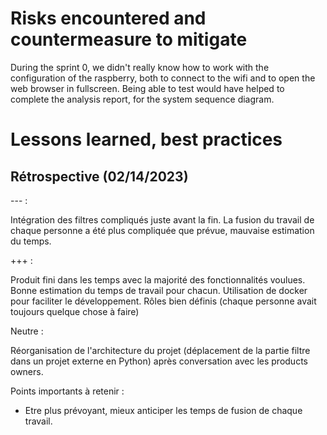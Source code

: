# Risks encountered and countermeasure to mitigate

During the sprint 0, we didn't really know how to work with the configuration of the raspberry, both to connect to the wifi and to open the web browser in fullscreen.
Being able to test would have helped to complete the analysis report, for the system sequence diagram.

# Lessons learned, best practices

## Rétrospective (02/14/2023)

--- :

Intégration des filtres compliqués juste avant la fin.
La fusion du travail de chaque personne a été plus compliquée que prévue, mauvaise estimation du temps.


+++ :

Produit fini dans les temps avec la majorité des fonctionnalités voulues.
Bonne estimation du temps de travail pour chacun.
Utilisation de docker pour faciliter le développement.
Rôles bien définis (chaque personne avait toujours quelque chose à faire)

Neutre :

Réorganisation de l'architecture du projet (déplacement de la partie filtre dans un projet externe en Python) après conversation avec les products owners.

Points importants à retenir :

- Etre plus prévoyant, mieux anticiper les temps de fusion de chaque travail.